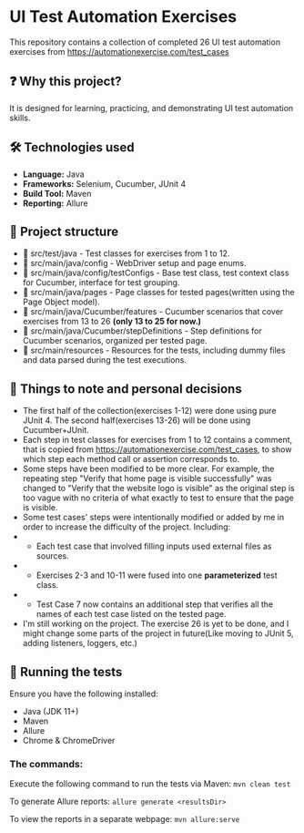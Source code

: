 # UI Test Automation Exercises

This repository contains a collection of completed 26 UI test automation exercises from https://automationexercise.com/test_cases

## ❓ Why this project? 

It is designed for learning, practicing, and demonstrating UI test automation skills. 

## 🛠 Technologies used
- **Language:** Java
- **Frameworks:** Selenium, Cucumber, JUnit 4  
- **Build Tool:** Maven  
- **Reporting:** Allure  

## 📂 Project structure
* 📂 src/test/java  - Test classes for exercises from 1 to 12.
* 📁 src/main/java/config - WebDriver setup and page enums.
* 📁 src/main/java/config/testConfigs - Base test class, test context class for Cucumber, interface for test grouping.
* 📁 src/main/java/pages - Page classes for tested pages(written using the Page Object model).
* 📁 src/main/java/Cucumber/features - Cucumber scenarios that cover exercises from 13 to 26 **(only 13 to 25 for now.)**
* 📁 src/main/java/Cucumber/stepDefinitions - Step definitions for Cucumber scenarios, organized per tested page.
* 📁 src/main/resources - Resources for the tests, including dummy files and data parsed during the test executions.

## 🔹 Things to note and personal decisions
- The first half of the collection(exercises 1-12) were done using pure JUnit 4. The second half(exercises 13-26) will be done using Cucumber+JUnit.
- Each step in test classes for exercises from 1 to 12 contains a comment, that is copied from https://automationexercise.com/test_cases, to show which step each method call or assertion corresponds to.
- Some steps have been modified to be more clear. For example, the repeating step "Verify that home page is visible successfully" was changed to "Verify that the website logo is visible" as the original step is too vague with no criteria of what exactly to test to ensure that the page is visible.
- Some test cases' steps were intentionally modified or added by me in order to increase the difficulty of the project. Including:
- - Each test case that involved filling inputs used external files as sources.
- - Exercises 2-3 and 10-11 were fused into one **parameterized** test class.
- - Test Case 7 now contains an additional step that verifies all the names of each test case listed on the tested page.
- I'm still working on the project. The exercise 26 is yet to be done, and I might change some parts of the project in future(Like moving to JUnit 5, adding listeners, loggers, etc.)

## 🚀 Running the tests
Ensure you have the following installed:
- Java (JDK 11+)
- Maven
- Allure
- Chrome & ChromeDriver

### The commands:
Execute the following command to run the tests via Maven:
```mvn clean test```

To generate Allure reports:
```allure generate <resultsDir>```

To view the reports in a separate webpage:
```mvn allure:serve```